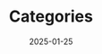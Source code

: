 ---
title: "Categories"
date: 2025-01-25
draft: false
description: "Browse tools by category to find exactly what you need. From AI and development to business and productivity."
---